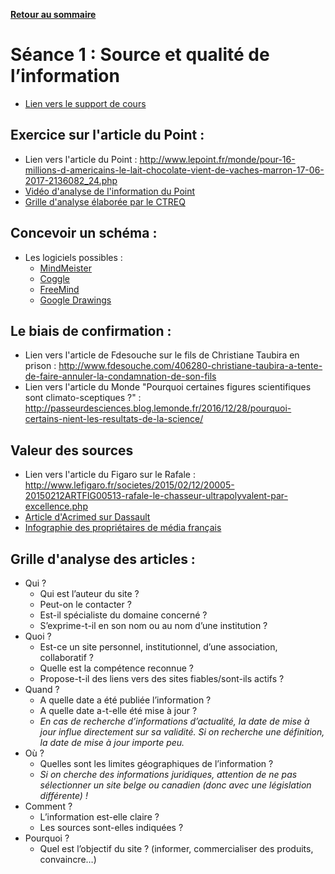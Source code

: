 **[Retour au sommaire](README.md)**

# Séance 1 : Source et qualité de l’information

- [Lien vers le support de cours](https://docs.google.com/presentation/d/1C9BsfUr3qJ3ApAFr-m-6fRjo_qYil6wlvEzkH1hnN7M/edit#slide=id.p)

## Exercice sur l'article du Point :
- Lien vers l'article du Point : http://www.lepoint.fr/monde/pour-16-millions-d-americains-le-lait-chocolate-vient-de-vaches-marron-17-06-2017-2136082_24.php
- [Vidéo d'analyse de l'information du Point](https://youtu.be/nQ3aaPaHCB4)
- [Grille d'analyse élaborée par le CTREQ](http://www.ctreq.qc.ca/wp-content/uploads/2016/01/2_Qualit%C3%A9-de-linformation.pdf)
    
## Concevoir un schéma :
- Les logiciels possibles :
  - [MindMeister](https://www.mindmeister.com/fr)
  - [Coggle](https://coggle.it/)
  - [FreeMind](http://freemind.sourceforge.net/wiki/index.php/Download)
  - [Google Drawings](https://docs.google.com/drawings/)
  
## Le biais de confirmation :

- Lien vers l'article de Fdesouche sur le fils de Christiane Taubira en prison : http://www.fdesouche.com/406280-christiane-taubira-a-tente-de-faire-annuler-la-condamnation-de-son-fils
- Lien vers l'article du Monde "Pourquoi certaines figures scientifiques sont climato-sceptiques ?" : http://passeurdesciences.blog.lemonde.fr/2016/12/28/pourquoi-certains-nient-les-resultats-de-la-science/

## Valeur des sources
- Lien vers l'article du Figaro sur le Rafale : http://www.lefigaro.fr/societes/2015/02/12/20005-20150212ARTFIG00513-rafale-le-chasseur-ultrapolyvalent-par-excellence.php
- [Article d'Acrimed sur Dassault](https://www.acrimed.org/Les-Dassault-fetent-la-vente-du-Rafale)
- [Infographie des propriétaires de média français](https://www.monde-diplomatique.fr/cartes/PPA)

## Grille d'analyse des articles :

- Qui ?
  - Qui est l’auteur du site ?
  - Peut-on le contacter ?
  - Est-il spécialiste du domaine concerné ?
  - S’exprime-t-il en son nom ou au nom d’une institution ?
- Quoi ?
  - Est-ce un site personnel, institutionnel, d’une association, collaboratif ?
  - Quelle est la compétence reconnue ?
  - Propose-t-il des liens vers des sites fiables/sont-ils actifs ?
- Quand ?
  - A quelle date a été publiée l’information ? 
  - A quelle date a-t-elle été mise à jour ?
  - *En cas de recherche d’informations d’actualité, la date de mise à jour influe directement sur sa validité. Si on recherche une définition, la date de mise à jour importe peu.*
- Où ?
  - Quelles sont les limites géographiques de l’information ?
  - *Si on cherche des informations juridiques, attention de ne pas sélectionner un site belge ou canadien (donc avec une législation différente) !*
- Comment ?
  - L’information est-elle claire ?
  - Les sources sont-elles indiquées ?
- Pourquoi ?
  - Quel est l’objectif du site ? (informer, commercialiser des produits, convaincre…)




